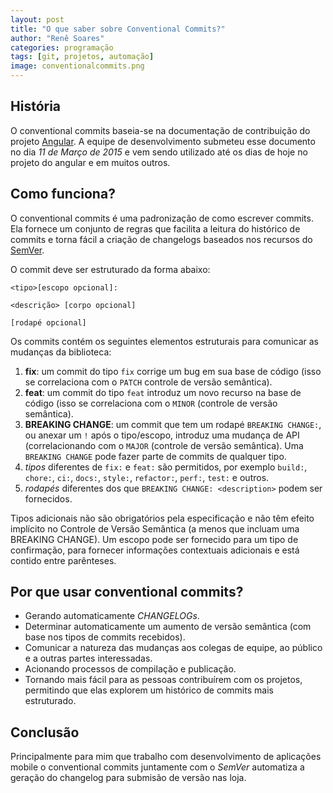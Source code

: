 ```yaml
---
layout: post
title: "O que saber sobre Conventional Commits?"
author: "Renê Soares"
categories: programação
tags: [git, projetos, automação]
image: conventionalcommits.png
---
```


## História

O conventional commits baseia-se na documentação de contribuição do projeto [Angular](https://github.com/angular/angular/blob/22b96b9/CONTRIBUTING.md#commit). A equipe de desenvolvimento submeteu esse documento no dia _11 de Março de 2015_ e vem sendo utilizado até os dias de hoje no projeto do angular e em muitos outros.

## Como funciona?

O conventional commits é uma padronização de como escrever commits. Ela fornece um conjunto de regras que facilita a leitura do histórico de commits e torna fácil a criação de changelogs baseados nos recursos do [SemVer](https://semver.org/lang/pt-BR/).

O commit deve ser estruturado da forma abaixo:

```
<tipo>[escopo opcional]:

<descrição> [corpo opcional]

[rodapé opcional]
```

Os commits contém os seguintes elementos estruturais para comunicar as mudanças da biblioteca:

1. **fix**: um commit do tipo `fix` corrige um bug em sua base de código (isso se correlaciona com o `PATCH` controle de versão semântica).
2. **feat**: um commit do tipo `feat` introduz um novo recurso na base de código (isso se correlaciona com o `MINOR` (controle de versão semântica).
3. **BREAKING CHANGE**: um commit que tem um rodapé `BREAKING CHANGE:`, ou anexar um `!` após o tipo/escopo, introduz uma mudança de API (correlacionando com o `MAJOR` (controle de versão semântica). Uma `BREAKING CHANGE` pode fazer parte de commits de qualquer tipo.
4. _tipos_ diferentes de `fix:` e `feat:` são permitidos, por exemplo `build:`, `chore:`, `ci:`, `docs:`, `style:`, `refactor:`, `perf:`, `test:` e outros.
5. _rodapés_ diferentes dos que `BREAKING CHANGE: <description>` podem ser fornecidos.

Tipos adicionais não são obrigatórios pela especificação e não têm efeito implícito no Controle de Versão Semântica (a menos que incluam uma BREAKING CHANGE). Um escopo pode ser fornecido para um tipo de confirmação, para fornecer informações contextuais adicionais e está contido entre parênteses.

## Por que usar conventional commits?

* Gerando automaticamente _CHANGELOGs_.
* Determinar automaticamente um aumento de versão semântica (com base nos tipos de commits recebidos).
* Comunicar a natureza das mudanças aos colegas de equipe, ao público e a outras partes interessadas.
* Acionando processos de compilação e publicação.
* Tornando mais fácil para as pessoas contribuírem com os projetos, permitindo que elas explorem um histórico de commits mais estruturado.

## Conclusão

Principalmente para mim que trabalho com desenvolvimento de aplicações mobile o conventional commits juntamente com o _SemVer_ automatiza a geração do changelog para submisão de versão nas loja.
